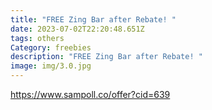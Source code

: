 ```yaml
---
title: "FREE Zing Bar after Rebate! "
date: 2023-07-02T22:20:48.651Z
tags: others
Category: freebies
description: "FREE Zing Bar after Rebate! "
image: img/3.0.jpg
---
```

https://www.sampoll.co/offer?cid=639